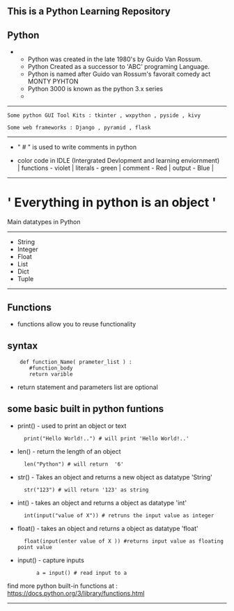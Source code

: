 This is a Python Learning Repository 
------------------------------------------
 Python
 -------
 -
    * Python was created in the late 1980's by Guido Van Rossum.
    * Python Created as a successor to 'ABC' programing Language.
    * Python is named after Guido van Rossum's favorait comedy act MONTY PYHTON
    * Python 3000 is known as the python 3.x series
    * 
-------------------------------------------------------------------------------
    
    Some python GUI Tool Kits : tkinter , wxpython , pyside , kivy

    Some web frameworks : Django , pyramid , flask
     
-------------------------------------------------------------------------------

 * " # " is used to write comments in python

 * color code in IDLE (Intergrated Devlopment and learning enviornment)  
    | functions - violet | literals - green | comment - Red | output - Blue |  

-------------------------------------------------------------------------------

 # ' Everything in python is an object '

Main datatypes in Python 
________________________

* String
* Integer
* Float
* List
* Dict
* Tuple
----------------------------------------------

Functions
----------------------------------------------
 * functions allow you to reuse functionality 
 
 syntax
 -------
        def function_Name( prameter_list ) :
           #function_body
           return varible


  * return statement and parameters list are optional
  


  
   some basic built in python funtions
   --------------------------
   * print() - used to print an object or text 
          
           print("Hello World!..") # will print 'Hello World!..' 

   * len()   - return the length of an object 

           len("Python") # will return  '6'

   * str()   - Takes an object and returns a new object as datatype 'String'

           str("123") # will return '123' as string

   * int()   - takes an object and returns a object as datatype 'int'

           int(input("value of X")) # retruns the input value as integer

   * float() - takes an object and returns a object as datatype 'float'

           float(input(enter value of X )) #returns input value as floating point value

   * input()  - capture inputs 

               a = input() # read input to a


   find more python built-in functions at : https://docs.python.org/3/library/functions.html

   ------------------------------------------------------------------------------------------------

   
   

